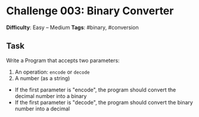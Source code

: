 # Challenge 003: Binary Converter

**Difficulty**: Easy &ndash; Medium
**Tags**: #binary, #conversion

## Task

Write a Program that accepts two parameters:

1. An operation: `encode` or `decode`
2. A number (as a string)

- If the first parameter is "encode", the program should convert the decimal number into a binary
- If the first parameter is "decode", the program should convert the binary number into a decimal
